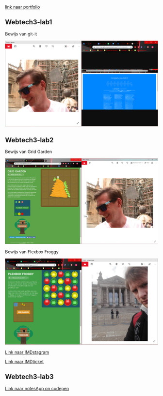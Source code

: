 [link naar portfolio](https://github.com/DemRossi/webtech3-portfolio)

## Webtech3-lab1

Bewijs van git-it

![Bewijs van git-it](https://github.com/DemRossi/webtech3-portfolio/blob/master/webtech3-lab1/proveGitIt.png)


## Webtech3-lab2

Bewijs van Grid Garden

![Bewijs van Grid Garden](https://github.com/DemRossi/webtech3-portfolio/blob/master/webtech3-lab2/gridProve.png)

Bewijs van Flexbox Froggy

![Bewijs van Flexbox Froggy](https://github.com/DemRossi/webtech3-portfolio/blob/master/webtech3-lab2/proveFroggy.png)

[Link naar IMDstagram](https://codepen.io/Mahigan/pen/bZgwPX)

[Link naar IMDticket](https://codepen.io/Mahigan/pen/drNpgJ)

## Webtech3-lab3


[Link naar notesApp on codepen](https://codepen.io/Mahigan/pen/momBqG)
